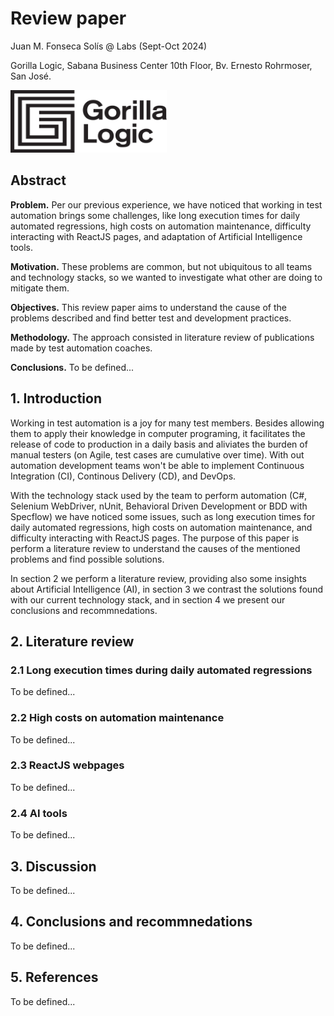 # Review paper 

Juan M. Fonseca Solís @ Labs (Sept-Oct 2024)

Gorilla Logic, Sabana Business Center 10th Floor, Bv. Ernesto Rohrmoser, San José.

<img width="250" height="100" src='../img/GL_Logo_Primary_Blk.png'/>

## Abstract
**Problem.** Per our previous experience, we have noticed that working in test automation brings some challenges, like long execution times for daily automated regressions, high costs on automation maintenance, difficulty interacting with ReactJS pages, and adaptation of Artificial Intelligence tools.

**Motivation.** These problems are common, but not ubiquitous to all teams and technology stacks, so we wanted to investigate what other are doing to mitigate them.

**Objectives.** This review paper aims to understand the cause of the problems described and find better test and development practices. 

**Methodology.** The approach consisted in literature review of publications made by test automation coaches. 

**Conclusions.** To be defined...

## 1. Introduction
Working in test automation is a joy for many test members. Besides allowing them to apply their knowledge in computer programing, it facilitates the release of code to production in a daily basis and aliviates the burden of manual testers (on Agile, test cases are cumulative over time). With out automation development teams won't be able to implement Continuous Integration (CI), Continous Delivery (CD), and DevOps.

With the technology stack used by the team to perform automation (C#, Selenium WebDriver, nUnit, Behavioral Driven Development or BDD with Specflow) we have noticed some issues, such as long execution times for daily automated regressions, high costs on automation maintenance, and difficulty interacting with ReactJS pages. The purpose of this paper is perform a literature review to understand the causes of the mentioned problems and find possible solutions.

In section 2 we perform a literature review, providing also some insights about Artificial Intelligence (AI), in section 3 we contrast the solutions found with our current technology stack, and in section 4 we present our conclusions and recommnedations.

## 2. Literature review

### 2.1 Long execution times during daily automated regressions
To be defined...

### 2.2 High costs on automation maintenance
To be defined...

### 2.3 ReactJS webpages
To be defined...

### 2.4 AI tools
To be defined...

## 3. Discussion
To be defined...

## 4. Conclusions and recommnedations
To be defined...

## 5. References
To be defined...
